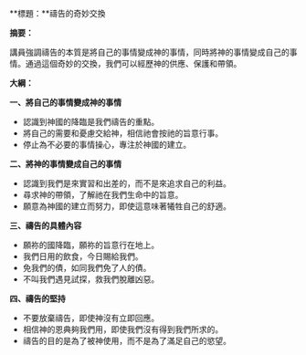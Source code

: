 **標題：**禱告的奇妙交換

**摘要：**

講員強調禱告的本質是將自己的事情變成神的事情，同時將神的事情變成自己的事情。通過這個奇妙的交換，我們可以經歷神的供應、保護和帶領。

**大綱：**

**一、將自己的事情變成神的事情**

* 認識到神國的降臨是我們禱告的重點。
* 將自己的需要和憂慮交給神，相信祂會按祂的旨意行事。
* 停止為不必要的事情操心，專注於神國的建立。

**二、將神的事情變成自己的事情**

* 認識到我們是來實習和出差的，而不是來追求自己的利益。
* 尋求神的帶領，了解祂在我們生命中的旨意。
* 願意為神國的建立而努力，即使這意味著犧牲自己的舒適。

**三、禱告的具體內容**

* 願祢的國降臨，願祢的旨意行在地上。
* 我們日用的飲食，今日賜給我們。
* 免我們的債，如同我們免了人的債。
* 不叫我們遇見試探，救我們脫離凶惡。

**四、禱告的堅持**

* 不要放棄禱告，即使神沒有立即回應。
* 相信神的恩典夠我們用，即使我們沒有得到我們所求的。
* 禱告的目的是為了被神使用，而不是為了滿足自己的慾望。